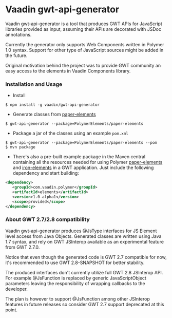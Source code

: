 # Vaadin gwt-api-generator

Vaadin gwt-api-generator is a tool that produces GWT APIs for JavaScript libraries provided as input, assuming their APIs are decorated with JSDoc annotations.

Currently the generator only supports Web Components written in Polymer 1.0 syntax. Support for other type of JavaScript sources might be added in the future.

Original motivation behind the project was to provide GWT community an easy access to the elements in Vaadin Components library.

### Installation and Usage

- Install
```shell
$ npm install -g vaadin/gwt-api-generator
```
- Generate classes from [paper-elements](https://elements.polymer-project.org/browse?package=paper-elements)
```shell
$ gwt-api-generator --package=PolymerElements/paper-elements
```
- Package a jar of the classes using an example `pom.xml`
```shell
$ gwt-api-generator --package=PolymerElements/paper-elements --pom
$ mvn package
```

- There's also a pre-built example package in the Maven central containing all the resources needed for using Polymer [paper-elements](https://elements.polymer-project.org/browse?package=paper-elements) and [iron-elements](https://elements.polymer-project.org/browse?package=iron-elements) in a GWT application. Just include the following dependency and start building:

```XML
<dependency>
   <groupId>com.vaadin.polymer</groupId>
   <artifactId>elements</artifactId>
   <version>1.0-alpha1</version>
   <scope>provided</scope>
</dependency>
```

### About GWT 2.7/2.8 compatibility

Vaadin gwt-api-generator produces @JsType interfaces for JS Element level access from Java Objects.
Generated classes are written using Java 1.7 syntax, and rely on GWT JSInterop available as an experimental feature from GWT 2.7.0.

Notice that even though the generated code is GWT 2.7 compatible for now, it's recommended to use GWT 2.8-SNAPSHOT for better stability.

The produced interfaces don't currently utilize full GWT 2.8 JSInterop API. For example @JsFunction is replaced by generic JavaScriptObject parameters leaving the responsibility of wrapping callbacks to the developer.

The plan is however to support @JsFunction among other JSInterop features in future releases so consider GWT 2.7 support deprecated at this point.
